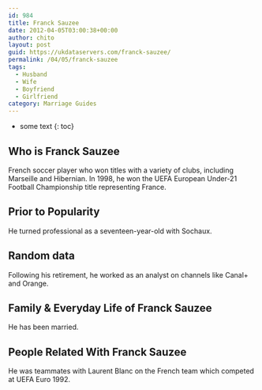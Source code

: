 ```yaml
---
id: 984
title: Franck Sauzee
date: 2012-04-05T03:00:38+00:00
author: chito
layout: post
guid: https://ukdataservers.com/franck-sauzee/
permalink: /04/05/franck-sauzee
tags:
  - Husband
  - Wife
  - Boyfriend
  - Girlfriend
category: Marriage Guides
---
```


* some text
{: toc}


## Who is  Franck Sauzee
                  
                  
                  
French soccer player who won titles with a variety of clubs, including Marseille and Hibernian. In 1998, he won the UEFA European Under-21 Football Championship title representing France.
                  
                
                
                
## Prior to Popularity 
                  
                  
                  
He turned professional as a seventeen-year-old with Sochaux.
                  
                
                
                
## Random data 
                  
                  
                  
Following his retirement, he worked as an analyst on channels like Canal+ and Orange.
                  
                
                
                
## Family & Everyday Life of Franck Sauzee
                  
                  
                  
He has been married.
                  
                
                
                
## People Related With  Franck Sauzee
                  
                  
                  
He was teammates with Laurent Blanc on the French team which competed at UEFA Euro 1992.
                  
                
              
            
          
          
          
    
    
  

